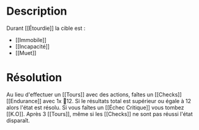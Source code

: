 # Description
Durant [[Étourdie]] la cible est :
- [[Immobile]]
- [[Incapacité]]
- [[Muet]]

# Résolution
Au lieu d'effectuer un [[Tours]] avec des actions, faîtes un [[Checks]] [[Endurance]] avec 1x 🎲12. Si le résultats total est supérieur ou égale à 12 alors l'état est résolu. Si vous faîtes un [[Échec Critique]] vous tombez [[K.O]]. Après 3 [[Tours]], même si les [[Checks]] ne sont pas réussi l'état disparaît.